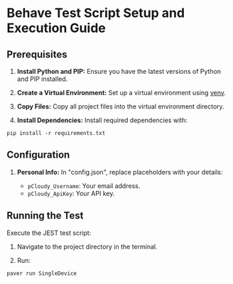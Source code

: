 # Behave Test Script Setup and Execution Guide

## Prerequisites

1. **Install Python and PIP:** Ensure you have the latest versions of Python and PIP installed.

2. **Create a Virtual Environment:** Set up a virtual environment using [venv](https://docs.python.org/3/library/venv.html).

3. **Copy Files:** Copy all project files into the virtual environment directory.

4. **Install Dependencies:** Install required dependencies with:

```
pip install -r requirements.txt
```
## Configuration

1. **Personal Info:** In "config.json", replace placeholders with your details:

   - `pCloudy_Username`: Your email address.
   - `pCloudy_ApiKey`: Your API key.

## Running the Test

Execute the JEST test script:

1. Navigate to the project directory in the terminal.

2. Run:

```bash 
paver run SingleDevice
``````
